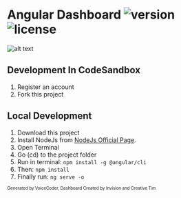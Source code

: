 # Angular Dashboard ![version][version-badge] ![license][license-badge]

![alt text](https://s3.amazonaws.com/creativetim_bucket/products/85/original/opt_nud_angular_thumbnail.jpg)


## Development In CodeSandbox
1. Register an account
2. Fork this project


## Local Development
1. Download this project
2. Install NodeJs from [NodeJs Official Page](https://nodejs.org/en).
3. Open Terminal
4. Go (cd) to the project folder
5. Run in terminal: ```npm install -g @angular/cli```
6. Then: ```npm install```
7. Finally run: ```ng serve -o```

[version-badge]: https://img.shields.io/badge/version-1.0.0-blue.svg
[license-badge]: https://img.shields.io/badge/license-MIT-blue.svg

<sub><sup>Generated by VoiceCoder, Dashboard Created by Invision and Creative Tim</sup></sub>
